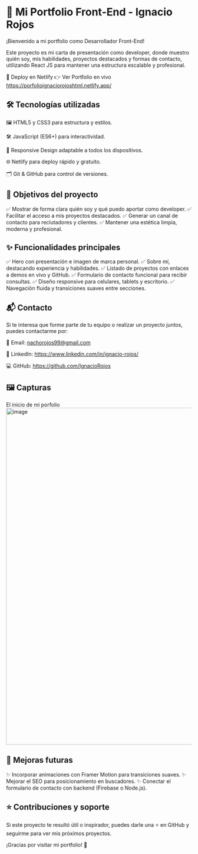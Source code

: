 # 🌟 Mi Portfolio Front-End - Ignacio Rojos
¡Bienvenido a mi portfolio como Desarrollador Front-End!

Este proyecto es mi carta de presentación como developer, donde muestro quién soy, mis habilidades, proyectos destacados y formas de contacto, utilizando React JS para mantener una estructura escalable y profesional.

🚀 Deploy en Netlify
👉 Ver Portfolio en vivo https://porfolioignaciorojoshtml.netlify.app/


## 🛠️ Tecnologías utilizadas

🖼️ HTML5 y CSS3 para estructura y estilos.

🛠️ JavaScript (ES6+) para interactividad.

📱 Responsive Design adaptable a todos los dispositivos.

🌐 Netlify para deploy rápido y gratuito.

🗂️ Git & GitHub para control de versiones.

## 🎯 Objetivos del proyecto
✅ Mostrar de forma clara quién soy y qué puedo aportar como developer.
✅ Facilitar el acceso a mis proyectos destacados.
✅ Generar un canal de contacto para reclutadores y clientes.
✅ Mantener una estética limpia, moderna y profesional.

## ✨ Funcionalidades principales
✅ Hero con presentación e imagen de marca personal.
✅ Sobre mí, destacando experiencia y habilidades.
✅ Listado de proyectos con enlaces a demos en vivo y GitHub.
✅ Formulario de contacto funcional para recibir consultas.
✅ Diseño responsive para celulares, tablets y escritorio.
✅ Navegación fluida y transiciones suaves entre secciones.

## 📬 Contacto
Si te interesa que forme parte de tu equipo o realizar un proyecto juntos, puedes contactarme por:

📧 Email: nachorojos99@gmail.com

💼 LinkedIn: https://www.linkedin.com/in/ignacio-rojos/

💻 GitHub: https://github.com/IgnacioRojos

## 🖼️ Capturas
El inicio de mi porfolio <img width="1900" height="911" alt="image" src="https://github.com/user-attachments/assets/d6fc6957-49bb-411f-b8b0-70aabf823ca3" />

## 🔮 Mejoras futuras
✨ Incorporar animaciones con Framer Motion para transiciones suaves.
✨ Mejorar el SEO para posicionamiento en buscadores.
✨ Conectar el formulario de contacto con backend (Firebase o Node.js).


## ⭐ Contribuciones y soporte
Si este proyecto te resultó útil o inspirador, puedes darle una ⭐ en GitHub y seguirme para ver mis próximos proyectos.

¡Gracias por visitar mi portfolio! 🚀
